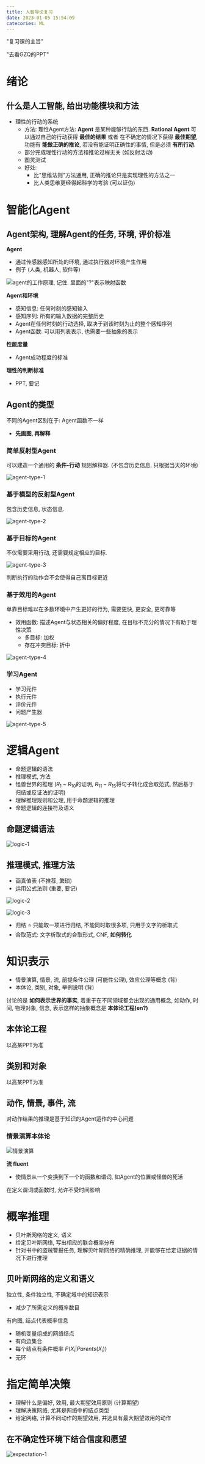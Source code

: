 ```yaml
---
title: 人智导论复习
date: 2023-01-05 15:54:09
catecories: ML
---
```


"复习课的主旨"

"去看GZQ的PPT"

<!--more-->

# 绪论

## 什么是人工智能, 给出功能模块和方法

- 理性的行动的系统
  - 方法: 理性Agent方法: **Agent** 是某种能够行动的东西. **Rational Agent** 可以通过自己的行动获得 **最佳的结果** 或者 在不确定的情况下获得 **最佳期望**, 功能有 **能做正确的推论**, 若没有能证明正确性的事情, 但是必须 **有所行动**.
  - 部分完成理性行动的方法和推论过程无关 (如反射活动)
  - 图灵测试
  - 好处:
    - 比"思维法则"方法通用, 正确的推论只是实现理性的方法之一
    - 比人类思维更经得起科学的考验 (可以证伪)

# 智能化Agent

## Agent架构, 理解Agent的任务, 环境, 评价标准

**Agent**

- 通过传感器感知所处的环境, 通过执行器对环境产生作用
- 例子 (人类, 机器人, 软件等)

![agent的工作原理, 记住. 里面的"?"表示映射函数](agent1.png)

**Agent和环境**

- 感知信息: 任何时刻的感知输入
- 感知序列: 所有的输入数据的完整历史
- Agent在任何时刻的行动选择, 取决于到该时刻为止的整个感知序列
- Agent函数: 可以用列表表示, 也需要一些抽象的表示

**性能度量**

- Agent成功程度的标准

**理性的判断标准**

- PPT, 要记

## Agent的类型

不同的Agent区别在于: Agent函数不一样

- **先画图, 再解释**

### 简单反射型Agent

可以建造一个通用的 **条件-行动** 规则解释器. (不包含历史信息, 只根据当天的环境)

![agent-type-1](agent-type-1.png)


### 基于模型的反射型Agent

包含历史信息, 状态信息.

![agent-type-2](agent-type-2.png)

### 基于目标的Agent

不仅需要采用行动, 还需要规定相应的目标.

![agent-type-3](agent-type-3.png)

判断执行的动作会不会使得自己离目标更近

### 基于效用的Agent

单靠目标难以在多数环境中产生更好的行为, 需要更快, 更安全, 更可靠等

- 效用函数: 描述Agent与状态相关的偏好程度, 在目标不充分的情况下有助于理性决策
  - 多目标: 加权
  - 存在冲突目标: 折中

![agent-type-4](agent-type-4.png)

### 学习Agent

- 学习元件
- 执行元件
- 评价元件
- 问题产生器

![agent-type-5](agent-type-5.png)

# 逻辑Agent

- 命题逻辑的语法
- 推理模式, 方法
- 怪兽世界的推理 ($R_1-R_{10}$的证明, $R_{11}-R_{15}$将句子转化成合取范式, 然后基于归结或反证法的证明)
- 理解推理规则和公理, 用于命题逻辑的推理
- 命题逻辑的连接符及语义

## 命题逻辑语法

![logic-1](logic-1.png)

## 推理模式, 推理方法

- 画真值表 (不推荐, 繁琐)
- 运用公式法则 (重要, 要记)

![logic-2](logic-2.png)

![logic-3](logic-3.png)

- 归结 :star: 只能取一项进行归结, 不能同时取很多项, 只用于文字的析取式
- 合取范式: 文字析取式的合取形式, CNF, **如何转化**

# 知识表示

- 情景演算, 情景, 流, 前提条件公理 (可能性公理), 效应公理等概念 (背)
- 本体论, 类别, 对象, 举例说明 (背)

讨论的是 **如何表示世界的事实**, 着重于在不同领域都会出现的通用概念, 如动作, 时间, 物理对象, 信念, 表示这样的抽象概念是 **本体论工程(en?)**

## 本体论工程

以高某PPT为准

## 类别和对象

以高某PPT为准

## 动作, 情景, 事件, 流

对动作结果的推理是基于知识的Agent运作的中心问题

### 情景演算本体论

![情景演算](情景演算.png)

**流 fluent**

- 使情景从一个变换到下一个的函数和谓词, 如Agent的位置或怪兽的死活

在定义谓词或函数时, 允许不受时间影响

# 概率推理

- 贝叶斯网络的定义, 语义
- 给定贝叶斯网络, 写出相应的联合概率分布
- 针对书中的盗贼警报任务, 理解贝叶斯网络的精确推理, 并能够在给定证据的情况下进行推理

## 贝叶斯网络的定义和语义

独立性, 条件独立性, 不确定域中的知识表示

- 减少了所需定义的概率数目

有向图, 结点代表概率信息

- 随机变量组成的网络结点
- 有向边集合
- 每个结点有条件概率 $P(X_i | Parents(X_i))$
- 无环

# 指定简单决策

- 理解什么是偏好, 效用, 最大期望效用原则 (计算期望)
- 理解决策网络, 尤其是网络中的结点类型
- 给定网络, 计算不同动作的期望效用, 并选具有最大期望效用的动作

## 在不确定性环境下结合信度和愿望

![expectation-1](expectation.png)


